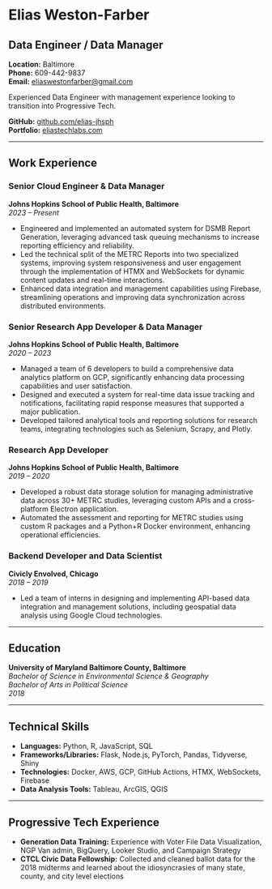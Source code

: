 # Elias Weston-Farber
## Data Engineer / Data Manager

**Location:** Baltimore  
**Phone:** 609-442-9837  
**Email:** [eliaswestonfarber@gmail.com](mailto:eliaswestonfarber@gmail.com)  

Experienced Data Engineer with management experience looking to transition into Progressive Tech.

**GitHub:** [github.com/elias-jhsph](https://github.com/elias-jhsph)  
**Portfolio:** [eliastechlabs.com](https://eliastechlabs.com)  

---

## Work Experience

### Senior Cloud Engineer & Data Manager
**Johns Hopkins School of Public Health, Baltimore**  
*2023 – Present*

- Engineered and implemented an automated system for DSMB Report Generation, leveraging advanced task queuing mechanisms to increase reporting efficiency and reliability.
- Led the technical split of the METRC Reports into two specialized systems, improving system responsiveness and user engagement through the implementation of HTMX and WebSockets for dynamic content updates and real-time interactions.
- Enhanced data integration and management capabilities using Firebase, streamlining operations and improving data synchronization across distributed environments.

### Senior Research App Developer & Data Manager
**Johns Hopkins School of Public Health, Baltimore**  
*2020 – 2023*

- Managed a team of 6 developers to build a comprehensive data analytics platform on GCP, significantly enhancing data processing capabilities and user satisfaction.
- Designed and executed a system for real-time data issue tracking and notifications, facilitating rapid response measures that supported a major publication.
- Developed tailored analytical tools and reporting solutions for research teams, integrating technologies such as Selenium, Scrapy, and Plotly.

### Research App Developer
**Johns Hopkins School of Public Health, Baltimore**  
*2019 – 2020*

- Developed a robust data storage solution for managing administrative data across 30+ METRC studies, leveraging custom APIs and a cross-platform Electron application.
- Automated the assessment and reporting for METRC studies using custom R packages and a Python+R Docker environment, enhancing operational efficiencies.

### Backend Developer and Data Scientist
**Civicly Envolved, Chicago**  
*2018 – 2019*

- Led a team of interns in designing and implementing API-based data integration and management solutions, including geospatial data analysis using Google Cloud technologies.

---

## Education

**University of Maryland Baltimore County, Baltimore**  
*Bachelor of Science in Environmental Science & Geography*  
*Bachelor of Arts in Political Science*  
*2018*

---

## Technical Skills

- **Languages:** Python, R, JavaScript, SQL
- **Frameworks/Libraries:** Flask, Node.js, PyTorch, Pandas, Tidyverse, Shiny
- **Technologies:** Docker, AWS, GCP, GitHub Actions, HTMX, WebSockets, Firebase
- **Data Analysis Tools:** Tableau, ArcGIS, QGIS

---

## Progressive Tech Experience

- **Generation Data Training:** Experience with Voter File Data Visualization, NGP Van admin, BigQuery, Looker Studio, and Campaign Strategy
- **CTCL Civic Data Fellowship:** Collected and cleaned ballot data for the 2018 midterms and learned about the idiosyncrasies of many state, county, and city level elections
